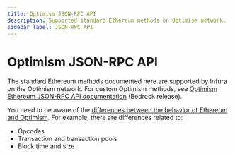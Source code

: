 ```yaml
---
title: Optimism JSON-RPC API
description: Supported standard Ethereum methods on Optimism network.
sidebar_label: JSON-RPC API
---
```


# Optimism JSON-RPC API

The standard Ethereum methods documented here are supported by Infura on the Optimism network. For custom Optimism
methods, see [Optimism Ethereum JSON-RPC API documentation](https://docs.optimism.io/builders/node-operators/json-rpc) (Bedrock release).

You need to be aware of the [differences between the behavior of Ethereum and Optimism](https://docs.optimism.io/chain/differences). For example, there are differences related to:

- Opcodes
- Transaction and transaction pools
- Block time and size

